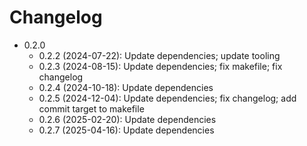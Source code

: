 # Changelog

* 0.2.0
    * 0.2.2 (2024-07-22): Update dependencies; update tooling
    * 0.2.3 (2024-08-15): Update dependencies; fix makefile; fix changelog
    * 0.2.4 (2024-10-18): Update dependencies
    * 0.2.5 (2024-12-04): Update dependencies; fix changelog; add commit target to makefile
    * 0.2.6 (2025-02-20): Update dependencies
    * 0.2.7 (2025-04-16): Update dependencies

